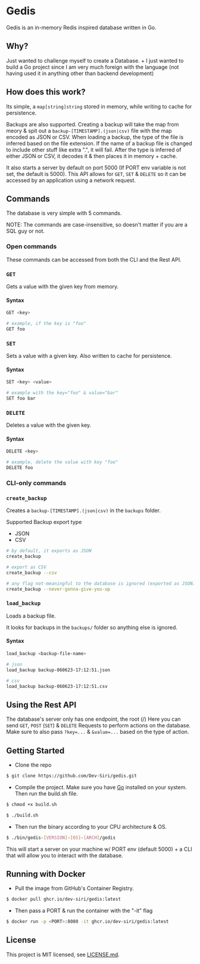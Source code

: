 # Gedis

Gedis is an in-memory Redis inspired database written in Go.

## Why?

Just wanted to challenge myself to create a Database. + I just wanted to build a Go project since I am very much foreign with the language (not having used it in anything other than backend development)

## How does this work?

Its simple, a `map[string]string` stored in memory, while writing to cache for persistence.

Backups are also supported. Creating a backup will take the map from meory & spit out a `backup-[TIMESTAMP].(json|csv)` file with the map encoded as JSON or CSV. When loading a backup, the type of the file is inferred based on the file extension. If the name of a backup file is changed to include other stuff like extra ".", it will fail. After the type is inferred of either JSON or CSV, it decodes it & then places it in memory + cache.

It also starts a server by default on port 5000 (If PORT env variable is not set, the default is 5000). This API allows for `GET`, `SET` & `DELETE` so it can be accessed by an application using a network request.

## Commands

The database is very simple with 5 commands.

NOTE: The commands are case-insensitive, so doesn't matter if you are a SQL guy or not.

### Open commands

These commands can be accessed from both the CLI and the Rest API.

### `GET`

Gets a value with the given key from memory.

#### Syntax

```sh
GET <key>

# example, if the key is "foo"
GET foo
```

### `SET`

Sets a value with a given key. Also written to cache for persistence.

#### Syntax

```sh
SET <key> <value>

# example with the key="foo" & value="bar"
SET foo bar
```

### `DELETE`

Deletes a value with the given key.

#### Syntax

```sh
DELETE <key>

# example, delete the value with key "foo"
DELETE foo
```

### CLI-only commands

### `create_backup`

Creates a `backup-[TIMESTAMP].(json|csv)` in the `backups` folder.

Supported Backup export type

- JSON
- CSV

```sh
# by default, it exports as JSON
create_backup

# export as CSV
create_backup --csv

# any flag not-meaningful to the database is ignored (exported as JSON)
create_backup --never-gonna-give-you-up
```

### `load_backup`

Loads a backup file.

It looks for backups in the `backups/` folder so anything else is ignored.

#### Syntax

```sh
load_backup <backup-file-name>

# json
load_backup backup-060623-17:12:51.json

# csv
load_backup backup-060623-17:12:51.csv
```

## Using the Rest API

The database's server only has one endpoint, the root (/)
Here you can send `GET`, `POST` (`SET`) & `DELETE` Requests to perform actions on the database. Make sure to also pass `?key=...` & `&value=...` based on the type of action.

## Getting Started

- Clone the repo
```sh
$ git clone https://github.com/Dev-Siri/gedis.git
```

- Compile the project. Make sure you have [Go](https://go.dev) installed on your system. Then run the build.sh file.
```sh
$ chmod +x build.sh

$ ./build.sh
```

- Then run the binary according to your CPU architecture & OS.
```sh
$ ./bin/gedis-[VERSION]-[OS]-[ARCH]/gedis
```

This will start a server on your machine w/ PORT env (default 5000) + a CLI that will allow you to interact with the database.

## Running with Docker

- Pull the image from GitHub's Container Registry.

```sh
$ docker pull ghcr.io/dev-siri/gedis:latest
```

- Then pass a PORT & run the container with the "-it" flag

```sh
$ docker run -p <PORT>:8080 -it ghcr.io/dev-siri/gedis:latest
```

## License

This project is MIT licensed, see [LICENSE.md](LICENSE.md).